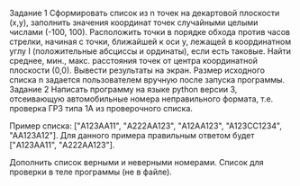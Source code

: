 Задание 1
Сформировать список из n точек на декартовой плоскости (х,у), заполнить значения координат точек случайными целыми числами (-100, 100). Расположить точки в порядке обхода против часов стрелки, начиная с точки, ближайшей к оси у, лежащей в координатном углу I (положительные абсциссы и ординаты), если есть таковые. Найти среднее, мин., макс. расстояния точек от центра координатной плоскости (0,0). Вывести результаты на экран. Размер исходного списка n задается пользователем вручную после запуска программы.
Задание 2
Написать программу на языке python версии 3, отсеивающую автомобильные номера неправильного формата, т.е. проверка ГРЗ типа 1А из проверочного списка. 

Пример списка: ["A123AA11", "А222АА123", "A12AA123", "A123CC1234", "AA123A12"]. Для данного примера правильным ответом будет  ["A123AA11", "А222АА123"]. 

Дополнить список верными и неверными номерами. Список для проверки в теле программы (не в файле).
